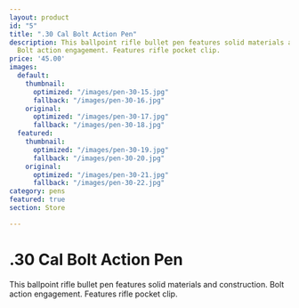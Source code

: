 ```yaml
---
layout: product
id: "5"
title: ".30 Cal Bolt Action Pen"
description: This ballpoint rifle bullet pen features solid materials and construction.
  Bolt action engagement. Features rifle pocket clip.
price: '45.00'
images:
  default:
    thumbnail:
      optimized: "/images/pen-30-15.jpg"
      fallback: "/images/pen-30-16.jpg"
    original:
      optimized: "/images/pen-30-17.jpg"
      fallback: "/images/pen-30-18.jpg"
  featured:
    thumbnail:
      optimized: "/images/pen-30-19.jpg"
      fallback: "/images/pen-30-20.jpg"
    original:
      optimized: "/images/pen-30-21.jpg"
      fallback: "/images/pen-30-22.jpg"
category: pens
featured: true
section: Store

---
```

# .30 Cal Bolt Action Pen

This ballpoint rifle bullet pen features solid materials and construction. Bolt action engagement. Features rifle pocket clip.